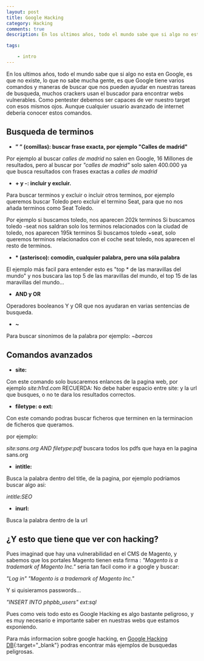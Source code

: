 ```yaml
---
layout: post
title: Google Hacking
category: Hacking
comments: true
description: En los ultimos años, todo el mundo sabe que si algo no esta en Google, es que no existe, lo que no sabe mucha gente, es que Google tiene varios comandos y maneras de buscar que nos pueden ayudar en nuestras tareas de busqueda, muchos crackers usan el buscador para encontrar webs vulnerables. Como pentester debemos ser capaces de ver nuestro target con esos mismos ojos. Aunque cualquier usuario avanzado de internet deberia conocer estos comandos.

tags:   

    - intro
---
```


En los ultimos años, todo el mundo sabe que si algo no esta en Google, es que no existe, lo que no sabe mucha gente, es que Google tiene varios comandos y maneras de buscar que nos pueden ayudar en nuestras tareas de busqueda, muchos crackers usan el buscador para encontrar webs vulnerables. Como pentester debemos ser capaces de ver nuestro target con esos mismos ojos. Aunque cualquier usuario avanzado de internet deberia conocer estos comandos.

## Busqueda de terminos

* __” ” (comillas): buscar frase exacta, por ejemplo "Calles de madrid"__

Por ejemplo al buscar *calles de madrid* no salen en Google, 16 Millones de resultados, pero al buscar por *\"calles de madrid\"* solo salen 400.000 ya que busca resultados con frases exactas a *calles de madrid*

* __\+ y -: incluir y excluir.__

Para buscar terminos y excluir o incluir otros terminos, por ejemplo queremos buscar Toledo pero excluir el termino Seat, para que no nos añada terminos como Seat Toledo.

Por ejemplo si buscamos toledo, nos aparecen 202k terminos
Si buscamos toledo -seat nos saldran solo los terminos relacionados con la ciudad de toledo, nos aparecen 195k terminos
Si buscamos toledo +seat, solo queremos terminos relacionados con el coche seat toledo, nos aparecen el resto de terminos.

* __\* (asterisco): comodín, cualquier palabra, pero una sóla palabra__

El ejemplo más facil para entender esto es "top * de las maravillas del mundo" y nos buscara las top 5 de las maravillas del mundo, el top 15 de las maravillas del mundo... 

* __AND y OR__ 

Operadores booleanos Y y OR que nos ayudaran en varias sentencias de busqueda.

* __\~__ 

Para buscar sinonimos de la palabra por ejemplo: *~barcos*

## Comandos avanzados

* __site:__

Con este comando solo buscaremos enlances de la pagina web, por ejemplo *site:h1rd.com*  RECUERDA: No debe haber espacio entre site: y la url que busques, o no te dara los resultados correctos.

* __filetype:  o ext:__ 

Con este comando podras buscar ficheros que terminen en la terminacion de ficheros que queramos.

por ejemplo:

*site:sans.org AND filetype:pdf* buscara todos los pdfs que haya en la pagina sans.org

* __intitle:__

Busca la palabra dentro del title, de la pagina, por ejemplo podriamos buscar algo asi:

*intitle:SEO*

* __inurl:__

Busca la palabra dentro de la url

## ¿Y esto que tiene que ver con hacking?

Pues imaginad que hay una vulnerabilidad en el CMS de Magento, y sabemos que los portales Magento tienen esta firma : *"Magento is a trademark of Magento Inc."* seria tan facil como ir a google y buscar:

*"Log in" "Magento is a trademark of Magento Inc."*

Y si quisieramos passwords...

*"INSERT INTO phpbb_users" ext:sql*

Pues como veis todo esto es Google Hacking es algo bastante peligroso, y es muy necesario e importante saber en nuestras webs que estamos exponiendo.

Para más informacion sobre google hacking, en [Google Hacking DB](https://www.exploit-db.com/google-hacking-database/){:target="_blank"} podras encontrar más ejemplos de busquedas peligrosas.







